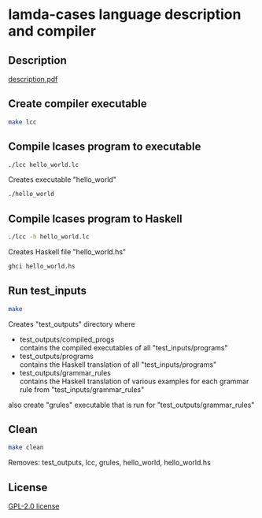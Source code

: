# lamda-cases language description and compiler

## Description
[description.pdf](description/description.ltx/Pdf/description.pdf)

## Create compiler executable
```bash
make lcc
```

## Compile lcases program to executable

```bash
./lcc hello_world.lc
```

Creates executable "hello_world"

```bash
./hello_world
```

## Compile lcases program to Haskell
```bash
./lcc -h hello_world.lc
```

Creates Haskell file "hello_world.hs"

```bash
ghci hello_world.hs
```

## Run test_inputs
```bash
make
```
Creates "test_outputs" directory where
- test_outputs/compiled_progs
<br /> contains the compiled executables of all "test_inputs/programs"
- test_outputs/programs
<br /> contains the Haskell translation of all
"test_inputs/programs"
- test_outputs/grammar_rules
<br /> contains the Haskell translation of various
examples for each grammar rule from "test_inputs/grammar_rules"

also create "grules" executable that is run for "test_outputs/grammar_rules"

## Clean
```bash
make clean
```
Removes: test_outputs, lcc, grules, hello_world, hello_world.hs

## License
[GPL-2.0 license](LICENSE)
